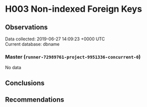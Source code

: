 # H003 Non-indexed Foreign Keys #

## Observations ##
Data collected: 2019-06-27 14:09:23 +0000 UTC  
Current database: dbname  

### Master (`runner-72989761-project-9951336-concurrent-0`) ###


No data


## Conclusions ##


## Recommendations ##

